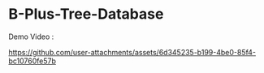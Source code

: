 # B-Plus-Tree-Database

Demo Video : 

https://github.com/user-attachments/assets/6d345235-b199-4be0-85f4-bc10760fe57b
